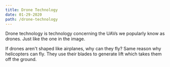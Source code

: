 ```yaml
---
title: Drone Technology
date: 01-29-2020
path: /drone-technology
---
```

Drone technology is technology concerning the UAVs we popularly know as drones. Just like the one in the image.

If drones aren't shaped like airplanes, why can they fly? Same reason why helicopters can fly. They use their blades to generate lift which takes them off the ground. 
